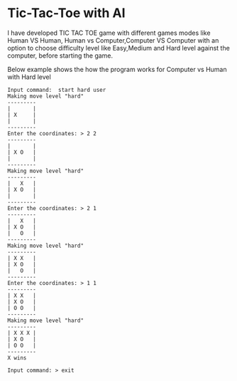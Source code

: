 # Tic-Tac-Toe with AI

I have developed TIC TAC TOE game with different games modes like Human VS Human, Human vs Computer,Computer VS Computer with an option to choose difficulty level like Easy,Medium and Hard
level against the computer, before starting the game.

Below example shows the how the program works for Computer vs Human with Hard level 

	Input command:  start hard user  
	Making move level "hard"
	---------
	|       |
	| X     |
	|       |
	---------
	Enter the coordinates: > 2 2
	---------
	|       |
	| X O   |
	|       |
	---------
	Making move level "hard"
	---------
	|   X   |
	| X O   |
	|       |
	---------
	Enter the coordinates: > 2 1
	---------
	|   X   |
	| X O   |
	|   O   |
	---------
	Making move level "hard"
	---------
	| X X   |
	| X O   |
	|   O   |
	---------
	Enter the coordinates: > 1 1
	---------
	| X X   |
	| X O   |
	| O O   |
	---------
	Making move level "hard"
	---------
	| X X X |
	| X O   |
	| O O   |
	---------
	X wins

	Input command: > exit

